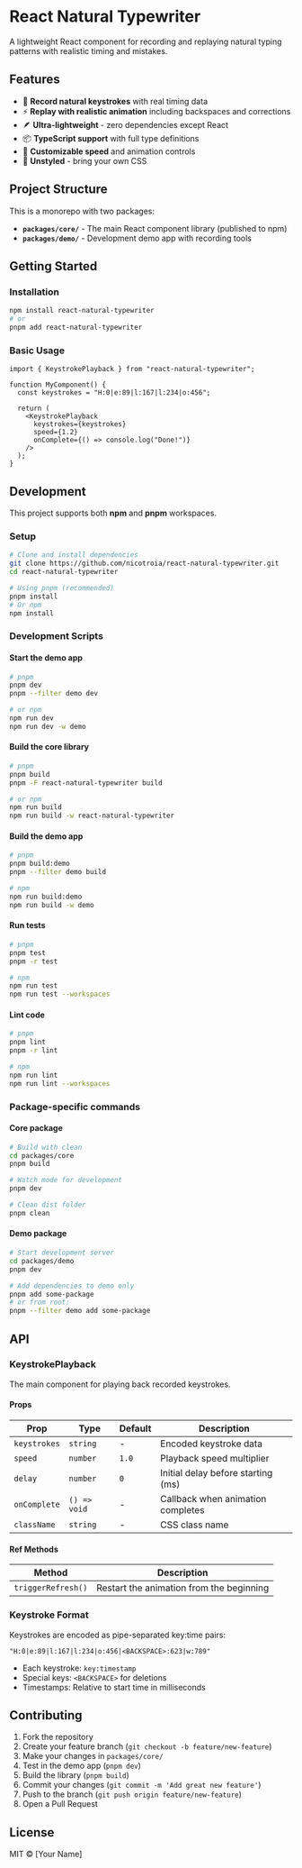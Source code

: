 # React Natural Typewriter

A lightweight React component for recording and replaying natural typing patterns with realistic timing and mistakes.

## Features

- 🎯 **Record natural keystrokes** with real timing data
- ⚡ **Replay with realistic animation** including backspaces and corrections
- 🪶 **Ultra-lightweight** - zero dependencies except React
- 📦 **TypeScript support** with full type definitions
- 🔧 **Customizable speed** and animation controls
- 🎨 **Unstyled** - bring your own CSS

## Project Structure

This is a monorepo with two packages:

- **`packages/core/`** - The main React component library (published to npm)
- **`packages/demo/`** - Development demo app with recording tools

## Getting Started

### Installation

```bash
npm install react-natural-typewriter
# or
pnpm add react-natural-typewriter
```

### Basic Usage

```tsx
import { KeystrokePlayback } from "react-natural-typewriter";

function MyComponent() {
  const keystrokes = "H:0|e:89|l:167|l:234|o:456";

  return (
    <KeystrokePlayback
      keystrokes={keystrokes}
      speed={1.2}
      onComplete={() => console.log("Done!")}
    />
  );
}
```

## Development

This project supports both **npm** and **pnpm** workspaces.

### Setup

```bash
# Clone and install dependencies
git clone https://github.com/nicotroia/react-natural-typewriter.git
cd react-natural-typewriter

# Using pnpm (recommended)
pnpm install
# Or npm
npm install
```

### Development Scripts

#### Start the demo app

```bash
# pnpm
pnpm dev
pnpm --filter demo dev

# or npm
npm run dev
npm run dev -w demo
```

#### Build the core library

```bash
# pnpm
pnpm build
pnpm -F react-natural-typewriter build

# or npm
npm run build
npm run build -w react-natural-typewriter
```

#### Build the demo app

```bash
# pnpm
pnpm build:demo
pnpm --filter demo build

# npm
npm run build:demo
npm run build -w demo
```

#### Run tests

```bash
# pnpm
pnpm test
pnpm -r test

# npm
npm run test
npm run test --workspaces
```

#### Lint code

```bash
# pnpm
pnpm lint
pnpm -r lint

# npm
npm run lint
npm run lint --workspaces
```

### Package-specific commands

#### Core package

```bash
# Build with clean
cd packages/core
pnpm build

# Watch mode for development
pnpm dev

# Clean dist folder
pnpm clean
```

#### Demo package

```bash
# Start development server
cd packages/demo
pnpm dev

# Add dependencies to demo only
pnpm add some-package
# or from root:
pnpm --filter demo add some-package
```

## API

### KeystrokePlayback

The main component for playing back recorded keystrokes.

#### Props

| Prop         | Type         | Default | Description                        |
| ------------ | ------------ | ------- | ---------------------------------- |
| `keystrokes` | `string`     | -       | Encoded keystroke data             |
| `speed`      | `number`     | `1.0`   | Playback speed multiplier          |
| `delay`      | `number`     | `0`     | Initial delay before starting (ms) |
| `onComplete` | `() => void` | -       | Callback when animation completes  |
| `className`  | `string`     | -       | CSS class name                     |

#### Ref Methods

| Method             | Description                              |
| ------------------ | ---------------------------------------- |
| `triggerRefresh()` | Restart the animation from the beginning |

### Keystroke Format

Keystrokes are encoded as pipe-separated key:time pairs:

```
"H:0|e:89|l:167|l:234|o:456|<BACKSPACE>:623|w:789"
```

- Each keystroke: `key:timestamp`
- Special keys: `<BACKSPACE>` for deletions
- Timestamps: Relative to start time in milliseconds

## Contributing

1. Fork the repository
2. Create your feature branch (`git checkout -b feature/new-feature`)
3. Make your changes in `packages/core/`
4. Test in the demo app (`pnpm dev`)
5. Build the library (`pnpm build`)
6. Commit your changes (`git commit -m 'Add great new feature'`)
7. Push to the branch (`git push origin feature/new-feature`)
8. Open a Pull Request

## License

MIT © [Your Name]
